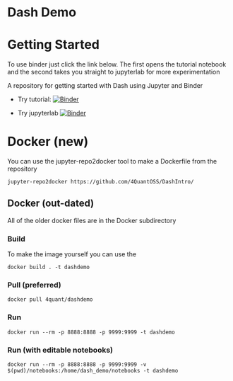 # Dash Demo

# Getting Started 

To use binder just click the link below. The first opens the tutorial notebook and the second takes you straight to jupyterlab for more experimentation 

A repository for getting started with Dash using Jupyter and Binder

- Try tutorial: [![Binder](https://beta.mybinder.org/badge.svg)](https://mybinder.org/v2/gh/4QuantOSS/DashIntro/master?filepath=notebooks%2FTutorial.ipynb)

- Try jupyterlab [![Binder](https://beta.mybinder.org/badge.svg)](https://mybinder.org/v2/gh/4QuantOSS/DashIntro/master?urlpath=lab)




# Docker (new)

You can use the jupyter-repo2docker tool to make a Dockerfile from the repository
```
jupyter-repo2docker https://github.com/4QuantOSS/DashIntro/
```


## Docker (out-dated)
All of the older docker files are in the Docker subdirectory

### Build

To make the image yourself you can use the 
```
docker build . -t dashdemo
```

### Pull (preferred)

```
docker pull 4quant/dashdemo
```


### Run

```
docker run --rm -p 8888:8888 -p 9999:9999 -t dashdemo
```

### Run (with editable notebooks)

```
docker run --rm -p 8888:8888 -p 9999:9999 -v $(pwd)/notebooks:/home/dash_demo/notebooks -t dashdemo
```
